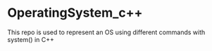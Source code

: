 # OperatingSystem_c++
This repo is used to represent an OS using different commands with system() in C++ 
